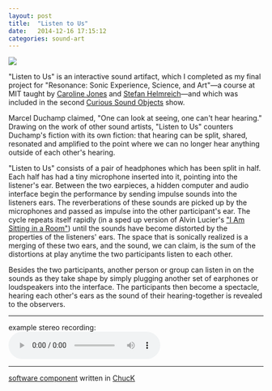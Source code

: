 ```yaml
---
layout: post
title:  "Listen to Us"
date:   2014-12-16 17:15:12
categories: sound-art
---
```

![](http://akstuhl.net/listentous/img5.jpg) 

"Listen to Us" is an interactive sound artifact, which I completed as my final project for "Resonance: Sonic Experience, Science, and Art"—a course at MIT taught by [Caroline Jones](http://architecture.mit.edu/faculty/caroline-jones) and [Stefan Helmreich](http://web.mit.edu/anthropology/people/faculty/helmreich.html)—and which was included in the second [Curious Sound Objects](curioussoundobjects.com/) show.

Marcel Duchamp claimed, "One can look at seeing, one can't hear hearing." Drawing on the work of other sound artists, "Listen to Us" counters Duchamp's fiction with its own fiction: that hearing can be split, shared, resonated and amplified to the point where we can no longer hear anything outside of each other's hearing.

"Listen to Us" consists of a pair of headphones which has been split in half. Each half has had a tiny microphone inserted into it, pointing into the listener's ear. Between the two earpieces, a hidden computer and audio interface begin the performance by sending impulse sounds into the listeners ears. The reverberations of these sounds are picked up by the microphones and passed as impulse into the other participant's ear. The cycle repeats itself rapidly (in a sped up version of Alvin Lucier's ["I Am Sitting in a Room"](https://en.wikipedia.org/wiki/I_Am_Sitting_in_a_Room)) until the sounds have become distorted by the properties of the listeners' ears. The space that is sonically realized is a merging of these two ears, and the sound, we can claim, is the sum of the distortions at play anytime the two participants listen to each other.

Besides the two participants, another person or group can listen in on the sounds as they take shape by simply plugging another set of earphones or loudspeakers into the interface. The participants then become a spectacle, hearing each other's ears as the sound of their hearing-together is revealed to the observers.

***


example stereo recording:
<br />
<audio controls="controls">
	<a href="http://akstuhl.net/listentous/listenToUsDemo.wav">listenToUsDemo.wav</a>
	<source src="http://akstuhl.net/listentous/listenToUsDemo.wav" type="audio/wav">
</audio>
<hr />

[software component](http://akstuhl.net/listentous/ListenToUs.ck) written in [ChucK](http://chuck.stanford.edu/)

